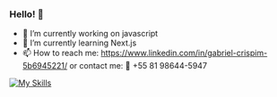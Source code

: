 ### Hello! 👋



- 🔭 I’m currently working on javascript
- 🌱 I’m currently learning Next.js
- 📫 How to reach me: https://www.linkedin.com/in/gabriel-crispim-5b6945221/ 
      or contact me: 📲 +55 81 98644-5947

[![My Skills](https://skillicons.dev/icons?i=js,react,nextjs,html,css,sass,ps,figma,git)](https://skillicons.dev)
